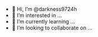 - 👋 Hi, I’m @darkness9724h
- 👀 I’m interested in ...
- 🌱 I’m currently learning ...
- 💞️ I’m looking to collaborate on ...
